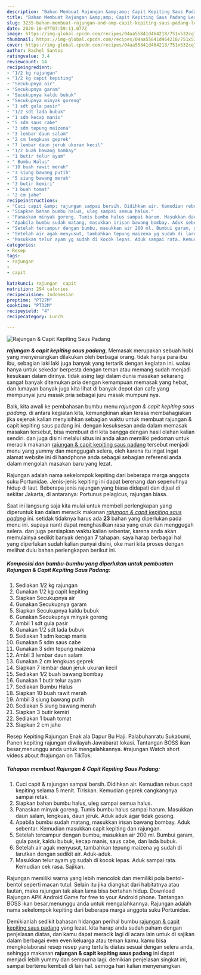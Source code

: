 ```yaml
---
description: "Bahan Membuat Rajungan &amp;amp; Capit Kepiting Saus Padang Lezat"
title: "Bahan Membuat Rajungan &amp;amp; Capit Kepiting Saus Padang Lezat"
slug: 3235-bahan-membuat-rajungan-and-amp-capit-kepiting-saus-padang-lezat
date: 2020-10-07T07:59:11.077Z
image: https://img-global.cpcdn.com/recipes/04aa55841d464218/751x532cq70/rajungan-capit-kepiting-saus-padang-foto-resep-utama.jpg
thumbnail: https://img-global.cpcdn.com/recipes/04aa55841d464218/751x532cq70/rajungan-capit-kepiting-saus-padang-foto-resep-utama.jpg
cover: https://img-global.cpcdn.com/recipes/04aa55841d464218/751x532cq70/rajungan-capit-kepiting-saus-padang-foto-resep-utama.jpg
author: Rachel Santos
ratingvalue: 3.4
reviewcount: 14
recipeingredient:
- "1/2 kg rajungan"
- "1/2 kg capit kepiting"
- "Secukupnya air"
- "Secukupnya garam"
- "Secukupnya kaldu bubuk"
- "Secukupnya minyak goreng"
- "1 sdt gula pasir"
- "1/2 sdt lada bubuk"
- "1 sdm kecap manis"
- "5 sdm saus cabe"
- "3 sdm tepung maizena"
- "3 lembar daun salam"
- "2 cm lengkuas geprek"
- "7 lembar daun jeruk ukuran kecil"
- "1/2 buah bawang bombay"
- "1 butir telur ayam"
- " Bumbu Halus"
- "10 buah rawit merah"
- "3 siung bawang putih"
- "5 siung bawang merah"
- "3 butir kemiri"
- "1 buah tomat"
- "2 cm jahe"
recipeinstructions:
- "Cuci capit &amp; rajungan sampai bersih. Didihkan air. Kemudian rebus capit kepiting selama 5 menit. Tiriskan. Kemudian geprek cangkangnya sampai retak."
- "Siapkan bahan bumbu halus, uleg sampai semua halus."
- "Panaskan minyak goreng. Tumis bumbu halus sampai harum. Masukkan daun salam, lengkuas, daun jeruk. Aduk aduk agar tidak gosong."
- "Apabila bumbu sudah matang, masukkan irisan bawang bombay. Aduk sebentar. Kemudian masukkan capit kepiting dan rajungan."
- "Setelah tercampur dengan bumbu, masukkan air 200 ml. Bumbui garam, gula pasir, kaldu bubuk, kecap manis, saus cabe, dan lada bubuk."
- "Setelah air agak menyusut, tambahkan tepung maizena yg sudah di larutkan dengan sedikit air. Aduk-aduk."
- "Masukkan telur ayam yg sudah di kocok lepas. Aduk sampai rata. Kemudian cek rasa. Sajikan."
categories:
- Resep
tags:
- rajungan
- 
- capit

katakunci: rajungan  capit 
nutrition: 294 calories
recipecuisine: Indonesian
preptime: "PT27M"
cooktime: "PT32M"
recipeyield: "4"
recipecategory: Lunch

---
```



![Rajungan &amp; Capit Kepiting Saus Padang](https://img-global.cpcdn.com/recipes/04aa55841d464218/751x532cq70/rajungan-capit-kepiting-saus-padang-foto-resep-utama.jpg)

<b><i>rajungan &amp; capit kepiting saus padang</i></b>, Memasak merupakan sebuah hobi yang menyenangkan dilakukan oleh berbagai orang. tidak hanya para ibu ibu, sebagian laki laki juga banyak yang tertarik dengan kegiatan ini. walau hanya untuk sekedar berpesta dengan teman atau memang sudah menjadi kesukaan dalam dirinya. tidak asing lagi dalam dunia masakan sekarang sangat banyak ditemukan pria dengan kemampuan memasak yang hebat, dan lumayan banyak juga kita lihat di banyak depot dan cafe yang mempunyai juru masak pria sebagai juru masak mumpuni nya.

Baik, kita awali ke pembahasan bumbu menu <i>rajungan &amp; capit kepiting saus padang</i>. di antara kegiatan kita, kemungkinan akan terasa membahagiakan jika sejenak kalian menyisihkan sebagian waktu untuk membuat rajungan &amp; capit kepiting saus padang ini. dengan kesuksesan anda dalam memasak masakan tersebut, bisa membuat diri kita bangga dengan hasil olahan kalian sendiri. dan juga disini melalui situs ini anda akan memiliki pedoman untuk meracik makanan <u>rajungan &amp; capit kepiting saus padang</u> tersebut menjadi menu yang yummy dan menggugah selera, oleh karena itu ingat ingat alamat website ini di handphone anda sebagai sebagian referensi anda dalam mengolah masakan baru yang lezat.

Rajungan adalah nama sekelompok kepiting dari beberapa marga anggota suku Portunidae. Jenis-jenis kepiting ini dapat berenang dan sepenuhnya hidup di laut. Beberapa jenis rajungan yang biasa didapati dan dijual di sekitar Jakarta, di antaranya: Portunus pelagicus, rajungan biasa.


Saat ini langsung saja kita mulai untuk membeli perlengkapan yang diperuntuk kan dalam meracik makanan <u><i>rajungan &amp; capit kepiting saus padang</i></u> ini. setidak tidaknya harus ada <b>23</b> bahan yang diperlukan pada menu ini. supaya nanti dapat menghasilkan rasa yang enak dan menggugah selera. dan juga persiapkan waktu kalian sebentar, karena anda akan memulainya sedikit banyak dengan <b>7</b> tahapan. saya harap berbagai hal yang diperlukan sudah kalian punyai disini, oke mari kita proses dengan melihat dulu bahan perlengkapan berikut ini.

<!--inarticleads1-->

##### Komposisi dan bumbu-bumbu yang diperlukan untuk pembuatan Rajungan &amp; Capit Kepiting Saus Padang:

1. Sediakan 1/2 kg rajungan
1. Gunakan 1/2 kg capit kepiting
1. Siapkan Secukupnya air
1. Gunakan Secukupnya garam
1. Siapkan Secukupnya kaldu bubuk
1. Gunakan Secukupnya minyak goreng
1. Ambil 1 sdt gula pasir
1. Gunakan 1/2 sdt lada bubuk
1. Sediakan 1 sdm kecap manis
1. Gunakan 5 sdm saus cabe
1. Gunakan 3 sdm tepung maizena
1. Ambil 3 lembar daun salam
1. Gunakan 2 cm lengkuas geprek
1. Siapkan 7 lembar daun jeruk ukuran kecil
1. Sediakan 1/2 buah bawang bombay
1. Gunakan 1 butir telur ayam
1. Sediakan  Bumbu Halus
1. Siapkan 10 buah rawit merah
1. Ambil 3 siung bawang putih
1. Sediakan 5 siung bawang merah
1. Siapkan 3 butir kemiri
1. Sediakan 1 buah tomat
1. Siapkan 2 cm jahe


Resep Kepiting Rajungan Enak ala Dapur Bu Haji. Palabuhanratu Sukabumi, Panen kepiting rajungan diwilayah Jawabarat lokasi. Tantangan BOSS ikan besar,menunggu anda untuk mengalahkannya. #rajungan Watch short videos about #rajungan on TikTok. 

<!--inarticleads2-->

##### Tahapan membuat Rajungan &amp; Capit Kepiting Saus Padang:

1. Cuci capit &amp; rajungan sampai bersih. Didihkan air. Kemudian rebus capit kepiting selama 5 menit. Tiriskan. Kemudian geprek cangkangnya sampai retak.
1. Siapkan bahan bumbu halus, uleg sampai semua halus.
1. Panaskan minyak goreng. Tumis bumbu halus sampai harum. Masukkan daun salam, lengkuas, daun jeruk. Aduk aduk agar tidak gosong.
1. Apabila bumbu sudah matang, masukkan irisan bawang bombay. Aduk sebentar. Kemudian masukkan capit kepiting dan rajungan.
1. Setelah tercampur dengan bumbu, masukkan air 200 ml. Bumbui garam, gula pasir, kaldu bubuk, kecap manis, saus cabe, dan lada bubuk.
1. Setelah air agak menyusut, tambahkan tepung maizena yg sudah di larutkan dengan sedikit air. Aduk-aduk.
1. Masukkan telur ayam yg sudah di kocok lepas. Aduk sampai rata. Kemudian cek rasa. Sajikan.


Rajungan memiliki warna yang lebih mencolok dan memiliki pola bentol-bentol seperti macan tutul. Selain itu jika diangkat dari habitatnya atau lautan, maka rajungan tak akan lama bisa bertahan hidup. Download Rajungan APK Android Game for free to your Android phone. Tantangan BOSS ikan besar,menunggu anda untuk mengalahkannya. Rajungan adalah nama sekelompok kepiting dari beberapa marga anggota suku Portunidae. 

Demikianlah sedikit bahasan hidangan perihal bumbu <u>rajungan &amp; capit kepiting saus padang</u> yang lezat. kita harap anda sudah paham dengan penjelasan diatas, dan kamu dapat meracik lagi di acara lain untuk di sajikan dalam berbagai even even keluarga atau teman kamu. kamu bisa mengkolaborasi resep resep yang tertulis diatas sesuai dengan selera anda, sehingga makanan <b>rajungan &amp; capit kepiting saus padang</b> ini dapat menjadi lebih yummy dan sempurna lagi. demikian penjelasan singkat ini, sampai bertemu kembali di lain hal. semoga hari kalian menyenangkan.
